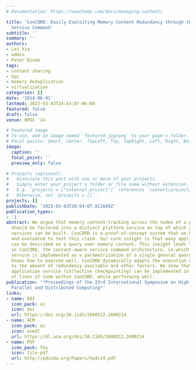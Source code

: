 ```yaml
---
# Documentation: https://wowchemy.com/docs/managing-content/

title: 'ConCORD: Easily Exploiting Memory Content Redundancy through the Content-Aware
  Service Command'
subtitle: ''
summary: ''
authors:
- Lei Xia
- admin
- Peter Dinda
tags:
- content sharing
- hpc
- memory deduplication
- virtualization
categories: []
date: '2014-06-01'
lastmod: 2023-03-03T14:54:07-06:00
featured: false
draft: false
venue: HPDC '14

# Featured image
# To use, add an image named `featured.jpg/png` to your page's folder.
# Focal points: Smart, Center, TopLeft, Top, TopRight, Left, Right, BottomLeft, Bottom, BottomRight.
image:
  caption: ''
  focal_point: ''
  preview_only: false

# Projects (optional).
#   Associate this post with one or more of your projects.
#   Simply enter your project's folder or file name without extension.
#   E.g. `projects = ["internal-project"]` references `content/project/deep-learning/index.md`.
#   Otherwise, set `projects = []`.
projects: []
publishDate: '2023-03-03T20:54:07.811669Z'
publication_types:
- '1'
abstract: We argue that memory content-tracking across the nodes of a parallel machine
  should be factored into a distinct platform service on top of which application
  services can be built. ConCORD is a proof-of-concept system that we have developed
  and evaluated to test this claim. Our core insight is that many application services
  can be described as a query over memory content. This insight leads to a core concept
  in ConCORD, the content-aware service command architecture, in which an application
  service is implemented as a parametrization of a single general query that ConCORD
  knows how to execute well. ConCORD dynamically adapts the execution of the query
  to the amount of redundancy available and other factors. We show that a complex
  application service (collective checkpointing) can be implemented in only hundreds
  of lines of code within ConCORD, while performing well.
publication: '*Proceedings of the 23rd International Symposium on High-Performance
  Parallel and Distributed Computing*'
links:
- name: DOI
  icon_pack: ai
  icon: doi
  url: https://doi.org/10.1145/2600212.2600214
- name: ACM
  icon_pack: ai
  icon: acmdl
  url: https://dl.acm.org/doi/10.1145/2600212.2600214
- name: PDF
  icon_pack: fas
  icon: file-pdf
  url: http://pdinda.org/Papers/hpdc14.pdf
---
```

